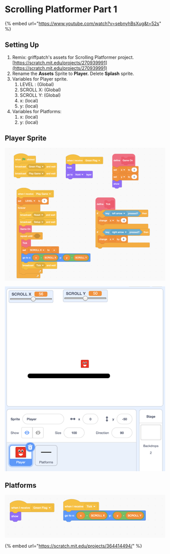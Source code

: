 # Scrolling Platformer Part 1

{% embed url="https://www.youtube.com/watch?v=sebnyhBsXug&t=52s" %}

## Setting Up

1. Remix: griffpatch's assets for Scrolling Platformer project. [https://scratch.mit.edu/projects/270939991](https://scratch.mit.edu/projects/270939991)
2. Rename the **Assets** Sprite to **Player.**  Delete **Splash** sprite. 
3. Variables for Player sprite. 
   1. LEVEL   : \(Global\)
   2. SCROLL X: \(Global\)
   3. SCROLL Y: \(Global\)
   4. x: \(local\)
   5. y: \(local\)
4. Variables for Platforms:
   1. x: \(local\)
   2. y: \(local\)

## Player Sprite

![](../../../../.gitbook/assets/screenshot-2020-02-01-15.17.21.png)



![](../../../../.gitbook/assets/screenshot-2020-02-01-15.17.31.png)

## Platforms

![](../../../../.gitbook/assets/screenshot-2020-02-01-15.18.30.png)

{% embed url="https://scratch.mit.edu/projects/364414494/" %}



## 





